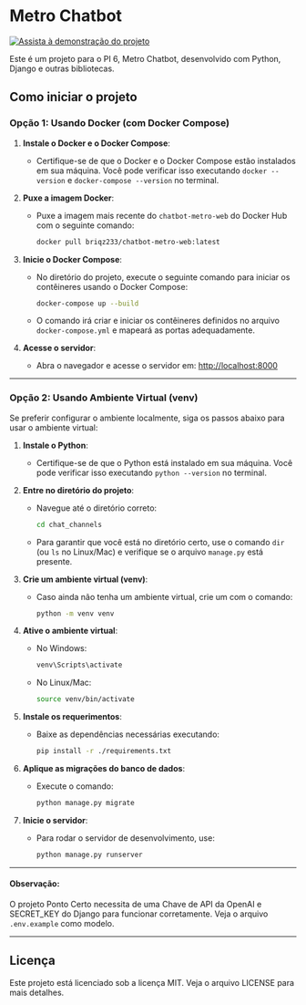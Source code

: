 # Metro Chatbot

[![Assista à demonstração do projeto](https://img.youtube.com/vi/OnSJkpkA6bw/0.jpg)](https://youtu.be/OnSJkpkA6bw)

Este é um projeto para o PI 6, Metro Chatbot, desenvolvido com Python, Django e outras bibliotecas.

## Como iniciar o projeto

### Opção 1: Usando Docker (com Docker Compose)

1. **Instale o Docker e o Docker Compose**:
   - Certifique-se de que o Docker e o Docker Compose estão instalados em sua máquina. Você pode verificar isso executando `docker --version` e `docker-compose --version` no terminal.

2. **Puxe a imagem Docker**:
   - Puxe a imagem mais recente do `chatbot-metro-web` do Docker Hub com o seguinte comando:
     ```bash
     docker pull briqz233/chatbot-metro-web:latest
     ```

3. **Inicie o Docker Compose**:
   - No diretório do projeto, execute o seguinte comando para iniciar os contêineres usando o Docker Compose:
     ```bash
     docker-compose up --build
     ```
   - O comando irá criar e iniciar os contêineres definidos no arquivo `docker-compose.yml` e mapeará as portas adequadamente.

4. **Acesse o servidor**:
   - Abra o navegador e acesse o servidor em: [http://localhost:8000](http://localhost:8000)

---

### Opção 2: Usando Ambiente Virtual (venv)

Se preferir configurar o ambiente localmente, siga os passos abaixo para usar o ambiente virtual:

1. **Instale o Python**:
   - Certifique-se de que o Python está instalado em sua máquina. Você pode verificar isso executando `python --version` no terminal.

2. **Entre no diretório do projeto**:
   - Navegue até o diretório correto:
     ```bash
     cd chat_channels
     ```
   - Para garantir que você está no diretório certo, use o comando `dir` (ou `ls` no Linux/Mac) e verifique se o arquivo `manage.py` está presente.

3. **Crie um ambiente virtual (venv)**:
   - Caso ainda não tenha um ambiente virtual, crie um com o comando:
     ```bash
     python -m venv venv
     ```

4. **Ative o ambiente virtual**:
   - No Windows:
     ```bash
     venv\Scripts\activate
     ```
   - No Linux/Mac:
     ```bash
     source venv/bin/activate
     ```

5. **Instale os requerimentos**:
   - Baixe as dependências necessárias executando:
     ```bash
     pip install -r ./requirements.txt
     ```

6. **Aplique as migrações do banco de dados**:
   - Execute o comando:
     ```bash
     python manage.py migrate
     ```

7. **Inicie o servidor**:
   - Para rodar o servidor de desenvolvimento, use:
     ```bash
     python manage.py runserver
     ```

---

#### Observação: 
O projeto Ponto Certo necessita de uma Chave de API da OpenAI e SECRET_KEY do Django para funcionar corretamente. Veja o arquivo `.env.example` como modelo.

---

## Licença

Este projeto está licenciado sob a licença MIT. Veja o arquivo LICENSE para mais detalhes.
